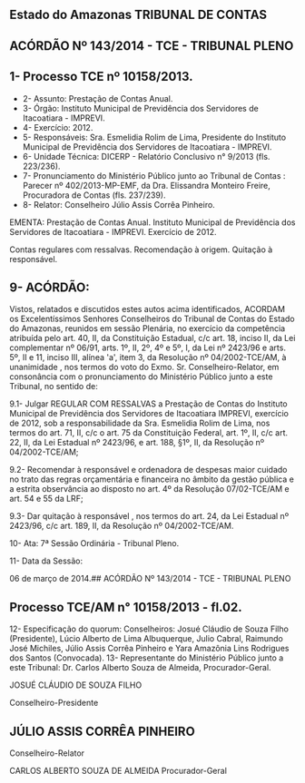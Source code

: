
## Estado do Amazonas TRIBUNAL DE CONTAS

## ACÓRDÃO Nº 143/2014 - TCE - TRIBUNAL PLENO

## 1- Processo TCE nº 10158/2013.

- 2- Assunto: Prestação de Contas Anual.
- 3- Órgão: Instituto Municipal de Previdência dos Servidores de Itacoatiara - IMPREVI.
- 4- Exercício: 2012.
- 5-  Responsáveis: Sra.  Esmelidia  Rolim  de  Lima,  Presidente  do Instituto  Municipal  de Previdência dos Servidores de Itacoatiara - IMPREVI.
- 6- Unidade Técnica: DICERP - Relatório Conclusivo n° 9/2013 (fls. 223/236).
- 7-  Pronunciamento  do Ministério  Público  junto  ao Tribunal  de  Contas :  Parecer  nº 402/2013-MP-EMF,  da  Dra.  Elissandra  Monteiro  Freire,  Procuradora  de  Contas  (fls. 237/239).
- 8- Relator: Conselheiro Júlio Assis Corrêa Pinheiro.

EMENTA: Prestação de Contas Anual. Instituto Municipal  de  Previdência  dos  Servidores  de Itacoatiara - IMPREVI. Exercício de 2012.

Contas regulares com ressalvas. Recomendação à origem. Quitação à responsável.

## 9- ACÓRDÃO:

Vistos, relatados e discutidos estes autos acima identificados,  ACORDAM os Excelentíssimos  Senhores  Conselheiros  do  Tribunal  de  Contas  do  Estado  do Amazonas, reunidos em sessão Plenária, no exercício da competência atribuída pelo art. 40, II, da Constituição Estadual, c/c art. 18, inciso II, da Lei complementar nº 06/91, arts. 1º,  II,  2º,  4º  e  5º,  I,  da  Lei  nº  2423/96  e  arts.  5º,  II  e  11,  inciso  III,  alínea  'a',  item  3,  da Resolução  nº  04/2002-TCE/AM, à  unanimidade , nos  termos  do  voto  do  Exmo.  Sr. Conselheiro-Relator, em consonância com o pronunciamento do Ministério Público junto a este Tribunal, no sentido de:

9.1-  Julgar  REGULAR  COM  RESSALVAS a  Prestação  de  Contas  do Instituto  Municipal  de  Previdência  dos  Servidores  de  Itacoatiara  IMPREVI,  exercício  de 2012, sob a responsabilidade da Sra. Esmelidia Rolim de Lima, nos termos do art. 71, II, c/c o art. 75 da Constituição Federal, art. 1º, II, c/c art. 22, II, da Lei Estadual nº 2423/96, e art. 188, §1º, II, da Resolução nº 04/2002-TCE/AM;

9.2- Recomendar à responsável e ordenadora de despesas maior cuidado no  trato  das  regras  orçamentária  e  financeira  no  âmbito  da  gestão  pública  e  a  estrita observância ao disposto no art. 4º da Resolução 07/02-TCE/AM e art. 54 e 55 da LRF;

9.3- Dar quitação à responsável ,  nos  termos do art. 24, da Lei Estadual nº 2423/96, c/c art. 189, II, da Resolução nº 04/2002-TCE/AM.

10- Ata: 7ª Sessão Ordinária - Tribunal Pleno.

11- Data da Sessão:

06 de março de 2014.## ACÓRDÃO Nº 143/2014 - TCE - TRIBUNAL PLENO

## Processo TCE/AM n° 10158/2013 - fl.02.

12- Especificação do quorum: Conselheiros: Josué Cláudio de Souza Filho (Presidente), Lúcio  Alberto  de  Lima  Albuquerque,  Julio  Cabral,  Raimundo  José  Michiles,  Júlio  Assis Corrêa Pinheiro e Yara Amazônia Lins Rodrigues dos Santos (Convocada). 13-  Representante  do  Ministério  Público  junto  a  este Tribunal: Dr. Carlos  Alberto Souza de Almeida, Procurador-Geral.

JOSUÉ CLÁUDIO DE SOUZA FILHO

Conselheiro-Presidente

## JÚLIO ASSIS CORRÊA PINHEIRO

Conselheiro-Relator

CARLOS ALBERTO SOUZA DE ALMEIDA Procurador-Geral